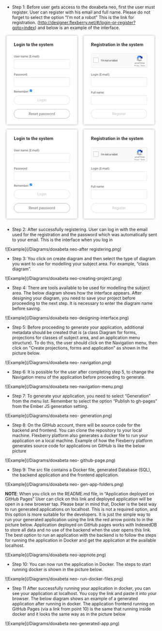 * Step 1:
Before user gets access to the doxabeta neo, first the user must register. User can register with his email and full name. Please do not forget to select the option “I’m not a robot” This is the link for registration. (http://designer.flexberry.net/#/login-or-register?goto=index) and below is an example of the interface.


![A typeusage](/Diagrams/doxabeta-neo-registration.png)
![Example of the interface](Diagrams/doxabeta-neo-registration.png)

* Step 2: 
After successfully registering. User can log in with the email used for the registration and the password which was automatically sent to your email. This is the interface when you log in

![Example](/Diagrams/doxabeta neo-after registering.png)

* Step 3:
You click on create diagram and then select the type of diagram you want to use for modelling your subject area. For example, “class diagram”.

![Example](/Diagrams/doxabeta neo-creating-project.png)

* Step 4:
There are tools available to be used for modelling the subject area. The below diagram shows how the interface appears. After designing your diagram, you need to save your project before proceeding to the next step. It is necessary to enter the diagram name before saving.

![Example](/Diagrams/doxabeta neo-designing-interface.png)


* Step 5: 
Before proceeding to generate your application, additional metadata should be created that is (a class Diagram for forms, projections for classes of subject area, and an application menu structure). To do this, the user should click on the Navigation menu, then click on "Create projections, forms and application" as shown in the picture below. 

![Example](/Diagrams/doxabeta neo- navigation.png)

* Step 6:
It is possible for the user after completing step 5, to change the Navigation menu of the application before proceeding to generate.

![Example](/Diagrams/doxabeta neo-navigation-menu.png)

* Step 7: 
To generate your application, you need to select “Generation” from the menu list. Remember to select the option “Publish to gh-pages” from the Ember JS generation setting.
 
 ![Example](/Diagrams/doxabeta neo- generation.png)

* Step 8: 
On the GitHub account, there will be source code for the backend and frontend. You can clone the repository to your local machine. Flexberry platform also generates a docker file to run your application on a local machine. Example of how the Flexberry platform generates source code for applications on GitHub is like the below picture

![Example](/Diagrams/doxabeta neo- github-page.png)

* Step 9:
The src file contains a Docker file, generated Database (SQL), the backend application and the frontend application.

![Example](/Diagrams/doxabeta neo- gen-app-folders.png)

**NOTE**: 
When you click on the README.md file, in “Application deployed on GitHub Pages” User can click on this link and deployed application will be open in a new browser tap. Please bear in mind that, Docker is the best way to run generated applications on localhost. This is not a required option, and this option is more suitable for the developers. It is just the simple way to run your generated application using the link the red arrow points to in the picture below. Application deployed on GitHub pages works with IndexedDB to store all data and no use of the backend when the user opens this link. 
The best option to run an application with the backend is to follow the steps for running the application in Docker and get the application at the available localhost.

![Example](/Diagrams/doxabeta neo-appnote.png)

* Step 10:
You can now run the application in Docker.  The steps to start running docker is shown in the picture below.

![Example](/Diagrams/doxabeta neo- run-docker-files.png)

* Step 11
After successfully running your application in docker, you can see your application at localhost. You copy the link and paste it into your browser. The below diagram shows an example of a generated application after running in docker. The application frontend running on GitHub Pages (via a link from point 10) is the same that running inside docker and it looks the same way as in the picture below

![Example](/Diagrams/doxabeta neo-generated-app.png)